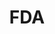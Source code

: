 ---
# This topic lives at
# https://digital.gov/topics/fda

# Topic Title
title: "FDA"

# description — keep it short and clear
# summary: ""

# Weight
weight: 1

# For more information on managing topics,
# see https://github.com/GSA/digitalgov.gov/wiki/topics
---